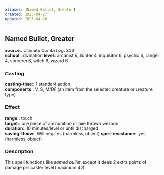 ```yaml
---
aliases: [Named Bullet, Greater]
created: 2023-04-27
updated: 2023-04-28
---
```


## Named Bullet, Greater

**source**:: Ultimate Combat pg. 238  
**school**:: divination
**level**:: arcanist 6, hunter 4, inquisitor 6, psychic 6, ranger 4, sorcerer 6, witch 6, wizard 6

### Casting

**casting-time**:: 1 standard action  
**components**:: V, S, M/DF (an item from the selected creature or creature type)

### Effect

**range**:: touch  
**target**:: one piece of ammunition or one thrown weapon  
**duration**:: 10 minutes/level or until discharged  
**saving-throw**:: Will negates (harmless, object)
**spell-resistance**:: yes (harmless, object)

### Description

This spell functions like *named bullet*, except it deals 2 extra points of damage per caster level (maximum 40).
